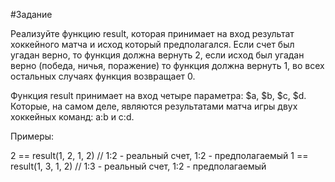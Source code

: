 #Задание

Реализуйте функцию result, которая принимает на вход результат хоккейного матча и исход который предполагался. Если счет был угадан верно, то функция должна вернуть 2, если исход был угадан верно (победа, ничья, поражение) то функция должна вернуть 1, во всех остальных случаях функция возвращает 0.

Функция result принимает на вход четыре параметра: $a, $b, $c, $d. Которые, на самом деле, являются результатами матча игры двух хоккейных команд: a:b и c:d.

Примеры:

2 == result(1, 2, 1, 2) // 1:2 - реальный счет, 1:2 - предполагаемый
1 == result(1, 3, 1, 2) // 1:3 - реальный счет, 1:2 - предполагаемый
